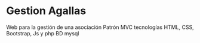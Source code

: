 # Gestion Agallas
Web para la gestión de una asociación 
Patrón MVC 
tecnologías HTML, CSS, Bootstrap, Js y php
BD mysql
